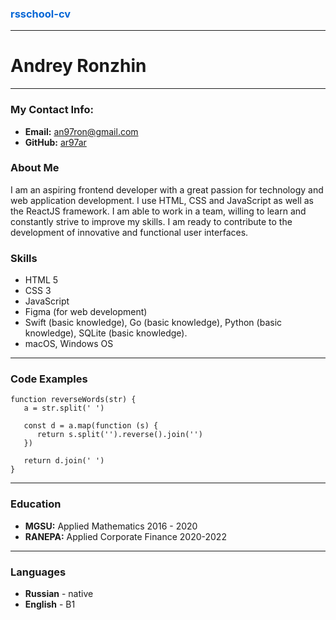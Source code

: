 ### <span style="color:rgb(3, 102, 214)"> rsschool-cv</span>

---

# Andrey Ronzhin

---

### My Contact Info:

- **Email:** an97ron@gmail.com
- **GitHub:** [ar97ar](https://github.com/ar97ar/)

### About Me

I am an aspiring frontend developer with a great passion for technology and web application development. I use HTML, CSS and JavaScript as well as the ReactJS framework. I am able to work in a team, willing to learn and constantly strive to improve my skills. I am ready to contribute to the development of innovative and functional user interfaces.

### Skills

- HTML 5
- CSS 3
- JavaScript
- Figma (for web development)
- Swift (basic knowledge), Go (basic knowledge), Python (basic knowledge), SQLite (basic knowledge).
- macOS, Windows OS

---

### Code Examples

```
function reverseWords(str) {
   a = str.split(' ')

   const d = a.map(function (s) {
      return s.split('').reverse().join('')
   })

   return d.join(' ')
}
```

---

### Education

- **MGSU:** Applied Mathematics 2016 - 2020
- **RANEPA:** Applied Corporate Finance 2020-2022

---

### Languages

- **Russian** - native
- **English** - B1
